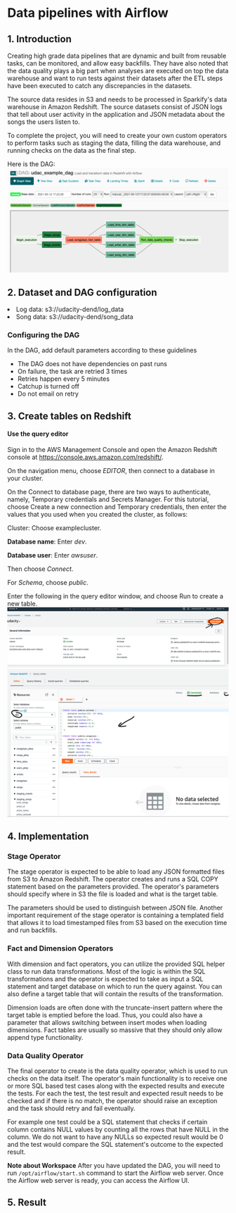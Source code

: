 # Data pipelines with Airflow

## 1. Introduction
Creating high grade data pipelines that are dynamic and built from reusable tasks, can be monitored, and allow easy backfills. They have also noted that the data quality plays a big part when analyses are executed on top the data warehouse and want to run tests against their datasets after the ETL steps have been executed to catch any discrepancies in the datasets.

The source data resides in S3 and needs to be processed in Sparkify's data warehouse in Amazon Redshift. The source datasets consist of JSON logs that tell about user activity in the application and JSON metadata about the songs the users listen to.

To complete the project, you will need to create your own custom operators to perform tasks such as staging the data, filling the data warehouse, and running checks on the data as the final step.

Here is the DAG:
![](https://github.com/alexdinh1997/DataPipelineswithAirflow-DE/blob/main/Project-DataPipelines/img/graph%20view.png?raw=true)
## 2. Dataset and DAG configuration
<li>Log data: s3://udacity-dend/log_data</li>
<li>Song data: s3://udacity-dend/song_data</li>

### Configuring the DAG
In the DAG, add default parameters according to these guidelines

- The DAG does not have dependencies on past runs
- On failure, the task are retried 3 times
- Retries happen every 5 minutes
- Catchup is turned off
- Do not email on retry

## 3. Create tables on Redshift
#### Use the query editor

Sign in to the AWS Management Console and open the Amazon Redshift console at https://console.aws.amazon.com/redshift/.

On the navigation menu, choose *EDITOR*, then connect to a database in your cluster.

On the Connect to database page, there are two ways to authenticate, namely, Temporary credentials and Secrets Manager. For this tutorial, choose Create a new connection and Temporary credentials, then enter the values that you used when you created the cluster, as follows:

Cluster: Choose examplecluster.

**Database name**: Enter *dev*.

**Database user**: Enter *awsuser*.

Then choose *Connect*.

For *Schema*, choose *public*.

Enter the following in the query editor window, and choose Run to create a new table.
![](img/create-table1.png)
![](img/Create-table2.png)
## 4. Implementation
### Stage Operator
The stage operator is expected to be able to load any JSON formatted files from S3 to Amazon Redshift. The operator creates and runs a SQL COPY statement based on the parameters provided. The operator's parameters should specify where in S3 the file is loaded and what is the target table.

The parameters should be used to distinguish between JSON file. Another important requirement of the stage operator is containing a templated field that allows it to load timestamped files from S3 based on the execution time and run backfills.

### Fact and Dimension Operators
With dimension and fact operators, you can utilize the provided SQL helper class to run data transformations. Most of the logic is within the SQL transformations and the operator is expected to take as input a SQL statement and target database on which to run the query against. You can also define a target table that will contain the results of the transformation.

Dimension loads are often done with the truncate-insert pattern where the target table is emptied before the load. Thus, you could also have a parameter that allows switching between insert modes when loading dimensions. Fact tables are usually so massive that they should only allow append type functionality.

### Data Quality Operator
The final operator to create is the data quality operator, which is used to run checks on the data itself. The operator's main functionality is to receive one or more SQL based test cases along with the expected results and execute the tests. For each the test, the test result and expected result needs to be checked and if there is no match, the operator should raise an exception and the task should retry and fail eventually.

For example one test could be a SQL statement that checks if certain column contains NULL values by counting all the rows that have NULL in the column. We do not want to have any NULLs so expected result would be 0 and the test would compare the SQL statement's outcome to the expected result.

**Note about Workspace**
After you have updated the DAG, you will need to run `/opt/airflow/start.sh` command to start the Airflow web server. Once the Airflow web server is ready, you can access the Airflow UI.
## 5. Result
